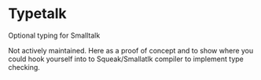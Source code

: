 # Typetalk
Optional typing for Smalltalk


Not actively maintained. Here as a proof of concept and to show where you could hook yourself into to Squeak/Smallatlk compiler to implement type checking.
